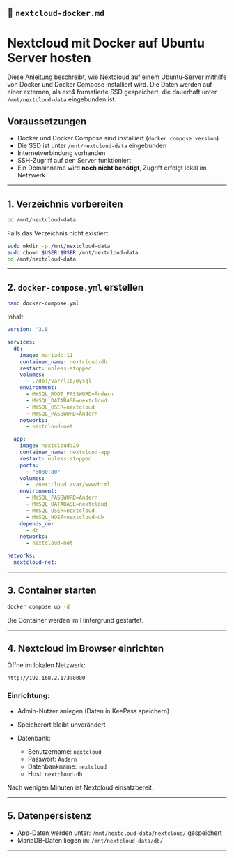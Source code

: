 ## 📄 `nextcloud-docker.md`


# Nextcloud mit Docker auf Ubuntu Server hosten

Diese Anleitung beschreibt, wie Nextcloud auf einem Ubuntu-Server mithilfe von Docker und Docker Compose installiert wird. Die Daten werden auf einer externen, als ext4 formatierte SSD gespeichert, die dauerhaft unter `/mnt/nextcloud-data` eingebunden ist.

## Voraussetzungen

- Docker und Docker Compose sind installiert (`docker compose version`)
- Die SSD ist unter `/mnt/nextcloud-data` eingebunden
- Internetverbindung vorhanden
- SSH-Zugriff auf den Server funktioniert
- Ein Domainname wird **noch nicht benötigt**, Zugriff erfolgt lokal im Netzwerk

---

## 1. Verzeichnis vorbereiten

```bash
cd /mnt/nextcloud-data
````

Falls das Verzeichnis nicht existiert:

```bash
sudo mkdir -p /mnt/nextcloud-data
sudo chown $USER:$USER /mnt/nextcloud-data
cd /mnt/nextcloud-data
```

---

## 2. `docker-compose.yml` erstellen

```bash
nano docker-compose.yml
```

Inhalt:

```yaml
version: '3.8'

services:
  db:
    image: mariadb:11
    container_name: nextcloud-db
    restart: unless-stopped
    volumes:
      - ./db:/var/lib/mysql
    environment:
      - MYSQL_ROOT_PASSWORD=Ändern
      - MYSQL_DATABASE=nextcloud
      - MYSQL_USER=nextcloud
      - MYSQL_PASSWORD=Ändern
    networks:
      - nextcloud-net

  app:
    image: nextcloud:29
    container_name: nextcloud-app
    restart: unless-stopped
    ports:
      - "8080:80"
    volumes:
      - ./nextcloud:/var/www/html
    environment:
      - MYSQL_PASSWORD=Ändern
      - MYSQL_DATABASE=nextcloud
      - MYSQL_USER=nextcloud
      - MYSQL_HOST=nextcloud-db
    depends_on:
      - db
    networks:
      - nextcloud-net

networks:
  nextcloud-net:
```

---

## 3. Container starten

```bash
docker compose up -d
```

Die Container werden im Hintergrund gestartet.

---

## 4. Nextcloud im Browser einrichten

Öffne im lokalen Netzwerk:

```
http://192.168.2.173:8080
```

### Einrichtung:

* Admin-Nutzer anlegen (Daten in KeePass speichern)
* Speicherort bleibt unverändert
* Datenbank:

  * Benutzername: `nextcloud`
  * Passwort: `Ändern`
  * Datenbankname: `nextcloud`
  * Host: `nextcloud-db`

Nach wenigen Minuten ist Nextcloud einsatzbereit.

---

## 5. Datenpersistenz

* App-Daten werden unter: `/mnt/nextcloud-data/nextcloud/` gespeichert
* MariaDB-Daten liegen in: `/mnt/nextcloud-data/db/`

---
